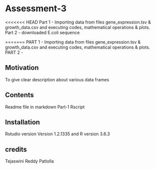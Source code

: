# Assessment-3
<<<<<<< HEAD
Part 1 - Importing data from files gene_expression.tsv & growth_data.csv and executing codes, mathematical operations & plots.
Part 2 - downloaded E.coli sequence

=======
PART 1 - Importing data from files gene_expression.tsv & growth_data.csv and executing codes, mathematical operations & plots.
PART 2 - 

## Motivation
To give clear description about various data frames

## Contents
Readme file in markdown
Part-1 Rscript

## Installation
Rstudio version Version 1.2.1335 and R version 3.6.3

## credits
Tejaswini Reddy Patlolla
